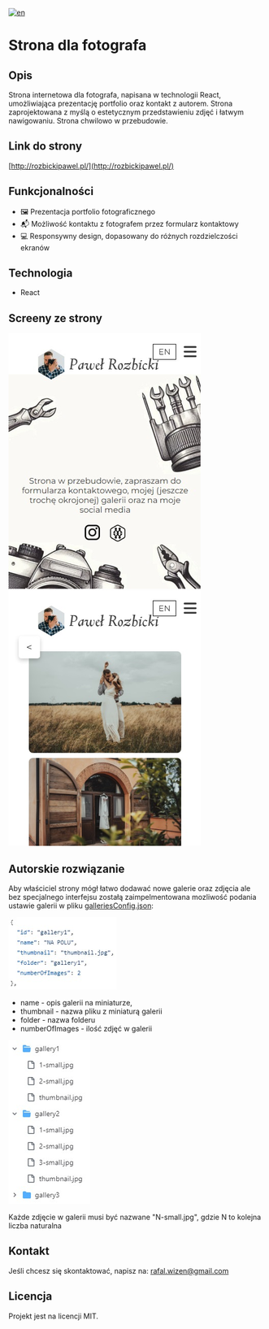 [![en](https://img.shields.io/badge/lang-en-blue.svg)](https://github.com/rafalwizen/photographer-website/blob/master/README.md)
#  Strona dla fotografa

## Opis
Strona internetowa dla fotografa, napisana w technologii React, umożliwiająca prezentację portfolio oraz kontakt z autorem. Strona zaprojektowana z myślą o estetycznym przedstawieniu zdjęć i łatwym nawigowaniu. Strona chwilowo w przebudowie.

## Link do strony
[http://rozbickipawel.pl/](http://rozbickipawel.pl/)

## Funkcjonalności
- 🖼️ Prezentacja portfolio fotograficznego
- 📬 Możliwość kontaktu z fotografem przez formularz kontaktowy
- 💻 Responsywny design, dopasowany do różnych rozdzielczości ekranów

## Technologia
- React

## Screeny ze strony
![Screen 1](screenshots/screenshot_1.jpg)
![Screen 2](screenshots/screenshot_2.jpg)

## Autorskie rozwiązanie 
Aby właściciel strony mógł łatwo dodawać nowe galerie oraz zdjęcia ale bez specjalnego interfejsu zostałą zaimpelmentowana mozliwość podania ustawie galerii w pliku [galleriesConfig.json](https://github.com/rafalwizen/photographer-website/blob/master/config/galleriesConfig.json):

![Screen 3](screenshots/screenshot_3.jpg)
- name - opis galerii na miniaturze,
- thumbnail - nazwa pliku z miniaturą galerii
- folder - nazwa folderu
- numberOfImages - ilość zdjęć w galerii

![Screen 4](screenshots/screenshot_4.jpg)

Każde zdjęcie w galerii musi być nazwane "N-small.jpg", gdzie N to kolejna liczba naturalna


## Kontakt
Jeśli chcesz się skontaktować, napisz na: [rafal.wizen@gmail.com](mailto:rafal.wizen@gmail.com)

## Licencja
Projekt jest na licencji MIT.
